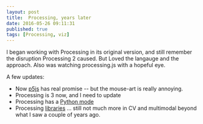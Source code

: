 ```yaml
---
layout: post
title:  Processing, years later
date: 2016-05-26 09:11:31
published: true
tags: [Processing, viz]
---
```


I began working with Processing in its original version, and still remember the disruption Processing 2 caused. But Loved the langauge and the approach. Also was watching processing.js with a hopeful eye. 

A few updates:

- Now [p5js](http://p5js.org/) has real promise -- but the mouse-art is really annoying.
- Processing is 3 now, and I need to update
- Processing has a [Python mode](http://py.processing.org/)
- Processing [libraries](https://processing.org/reference/libraries/) ... still not much more in CV and multimodal beyond what I saw a couple of years ago. 
 
